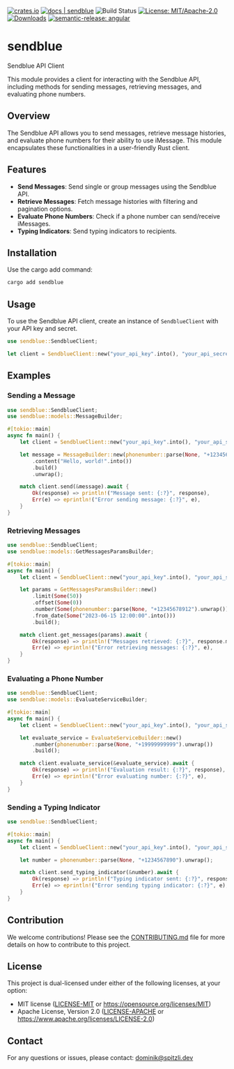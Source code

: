 [![crates.io](https://img.shields.io/crates/v/sendblue.svg)](https://crates.io/crates/sendblue)
[![docs | sendblue](https://img.shields.io/badge/docs-sendblue-blue)](https://docs.rs/sendblue)
![Build Status](https://github.com/NewtTheWolf/sendblue-rs/actions/workflows/release.yml/badge.svg)
[![License: MIT/Apache-2.0](https://img.shields.io/badge/License-MIT%2FApache--2.0-blue)](https://opensource.org/licenses/MIT)
[![Downloads](https://img.shields.io/crates/d/sendblue.svg)](https://crates.io/crates/sendblue)
[![semantic-release: angular](https://img.shields.io/badge/semantic--release-rust-dea584?logo=semantic-release)](https://github.com/semantic-release/semantic-release)

# sendblue

Sendblue API Client

This module provides a client for interacting with the Sendblue API, including methods for sending messages, retrieving messages, and evaluating phone numbers.

## Overview

The Sendblue API allows you to send messages, retrieve message histories, and evaluate phone numbers for their ability to use iMessage. This module encapsulates these functionalities in a user-friendly Rust client.

## Features

- **Send Messages**: Send single or group messages using the Sendblue API.
- **Retrieve Messages**: Fetch message histories with filtering and pagination options.
- **Evaluate Phone Numbers**: Check if a phone number can send/receive iMessages.
- **Typing Indicators**: Send typing indicators to recipients.

## Installation

Use the cargo add command:

```sh
cargo add sendblue
```

## Usage

To use the Sendblue API client, create an instance of `SendblueClient` with your API key and secret.

```rust
use sendblue::SendblueClient;

let client = SendblueClient::new("your_api_key".into(), "your_api_secret".into());
```

## Examples

### Sending a Message

```rust
use sendblue::SendblueClient;
use sendblue::models::MessageBuilder;

#[tokio::main]
async fn main() {
    let client = SendblueClient::new("your_api_key".into(), "your_api_secret".into());

    let message = MessageBuilder::new(phonenumber::parse(None, "+1234567890").unwrap())
        .content("Hello, world!".into())
        .build()
        .unwrap();

    match client.send(&message).await {
        Ok(response) => println!("Message sent: {:?}", response),
        Err(e) => eprintln!("Error sending message: {:?}", e),
    }
}
```

### Retrieving Messages

```rust
use sendblue::SendblueClient;
use sendblue::models::GetMessagesParamsBuilder;

#[tokio::main]
async fn main() {
    let client = SendblueClient::new("your_api_key".into(), "your_api_secret".into());

    let params = GetMessagesParamsBuilder::new()
        .limit(Some(50))
        .offset(Some(0))
        .number(Some(phonenumber::parse(None, "+12345678912").unwrap()))
        .from_date(Some("2023-06-15 12:00:00".into()))
        .build();

    match client.get_messages(params).await {
        Ok(response) => println!("Messages retrieved: {:?}", response.messages),
        Err(e) => eprintln!("Error retrieving messages: {:?}", e),
    }
}
```

### Evaluating a Phone Number

```rust
use sendblue::SendblueClient;
use sendblue::models::EvaluateServiceBuilder;

#[tokio::main]
async fn main() {
    let client = SendblueClient::new("your_api_key".into(), "your_api_secret".into());

    let evaluate_service = EvaluateServiceBuilder::new()
        .number(phonenumber::parse(None, "+19999999999").unwrap())
        .build();

    match client.evaluate_service(&evaluate_service).await {
        Ok(response) => println!("Evaluation result: {:?}", response),
        Err(e) => eprintln!("Error evaluating number: {:?}", e),
    }
}
```

### Sending a Typing Indicator

```rust
use sendblue::SendblueClient;

#[tokio::main]
async fn main() {
    let client = SendblueClient::new("your_api_key".into(), "your_api_secret".into());

    let number = phonenumber::parse(None, "+1234567890").unwrap();

    match client.send_typing_indicator(&number).await {
        Ok(response) => println!("Typing indicator sent: {:?}", response),
        Err(e) => eprintln!("Error sending typing indicator: {:?}", e),
    }
}
```

## Contribution

We welcome contributions! Please see the [CONTRIBUTING.md](CONTRIBUTING.md) file for more details on how to contribute to this project.

## License

This project is dual-licensed under either of the following licenses, at your option:

- MIT license ([LICENSE-MIT](LICENSE-MIT) or https://opensource.org/licenses/MIT)
- Apache License, Version 2.0 ([LICENSE-APACHE](LICENSE-APACHE) or https://www.apache.org/licenses/LICENSE-2.0)

## Contact

For any questions or issues, please contact: dominik@spitzli.dev
